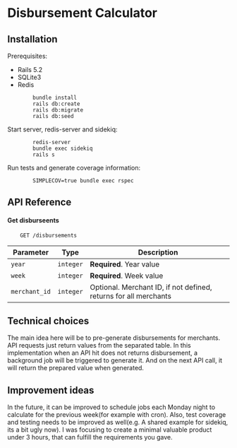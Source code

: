 # Disbursement Calculator

## Installation

Prerequisites:

- Rails 5.2
- SQLite3
- Redis

```
        bundle install
        rails db:create
        rails db:migrate
        rails db:seed
```

Start server, redis-server and sidekiq:

```
        redis-server
        bundle exec sidekiq
        rails s
```

Run tests and generate coverage information:
```
        SIMPLECOV=true bundle exec rspec
```

## API Reference

#### Get disburseents

```
    GET /disbursements
```

| Parameter     | Type      | Description                                                          |
|---------------|-----------|----------------------------------------------------------------------|
| `year`        | `integer` | **Required**. Year value                                             |
| `week`        | `integer` | **Required**. Week value                                             |
| `merchant_id` | `integer` | Optional. Merchant ID, if not defined, returns for all merchants |

## Technical choices

The main idea here will be to pre-generate disbursements for merchants.
API requests just return values from the separated table. In this implementation when an API hit does not returns disbursement, a background job will be triggered to generate it. And on the next API call, it will return the prepared value when generated.

## Improvement ideas
In the future, it can be improved to schedule jobs each Monday night to calculate for the previous week(for example with cron). Also, test coverage and testing needs to be improved as well(e.g. A shared example for sidekiq, its a bit ugly now). I was focusing to create a minimal valuable product under 3 hours, that can fulfill the requirements you gave.
